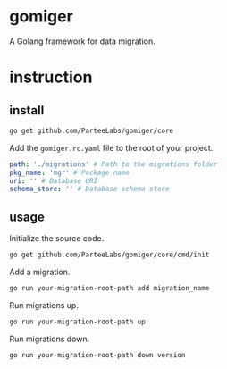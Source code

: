 # gomiger

A Golang framework for data migration.

# instruction

## install

```bash
go get github.com/ParteeLabs/gomiger/core
```

Add the `gomiger.rc.yaml` file to the root of your project.

```yaml
path: './migrations' # Path to the migrations folder
pkg_name: 'mgr' # Package name
uri: '' # Database URI
schema_store: '' # Database schema store
```

## usage

Initialize the source code.

```bash
go get github.com/ParteeLabs/gomiger/core/cmd/init
```

Add a migration.

```bash
go run your-migration-root-path add migration_name
```

Run migrations up.

```bash
go run your-migration-root-path up
```

Run migrations down.

```bash
go run your-migration-root-path down version
```
